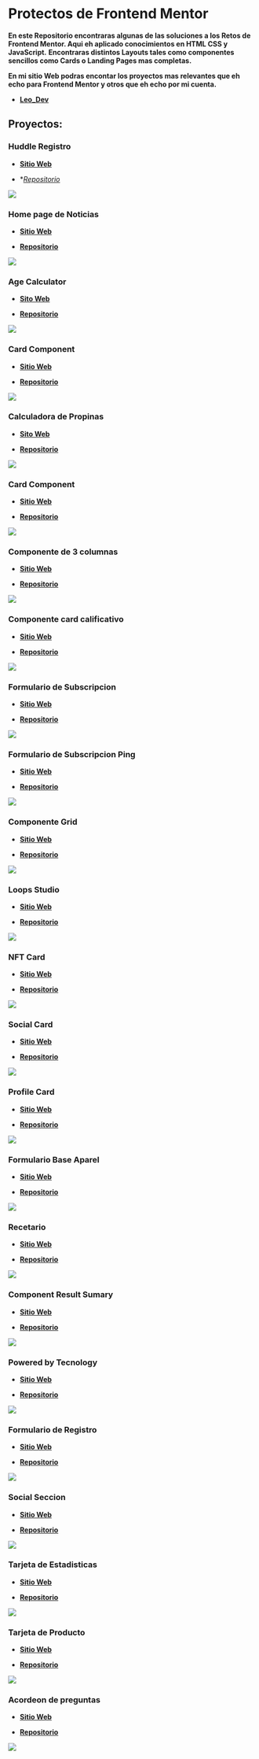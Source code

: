# Protectos de Frontend Mentor

**En este Repositorio encontraras algunas de las soluciones a los Retos de Frontend Mentor. Aqui eh aplicado conocimientos en HTML CSS y JavaScript.**
**Encontraras distintos Layouts tales como componentes sencillos como Cards o Landing Pages mas completas.**

**En mi sitio Web podras encontar los proyectos mas relevantes que eh echo para Frontend Mentor y otros que eh echo por mi cuenta.**

- **[Leo_Dev](https://leonardo291024.github.io/Leonardo__Diaz/index.html)**

## Proyectos:

### Huddle Registro
- **[Sitio Web](https://Leonardo291024.github.io/Frontend_Mentor/23-huddle-intro)**

- **[Repositorio](https://github.com/Leonardo291024/Frontend_Mentor/tree/main/23-huddle-intro)*

![](./23-huddle-intro/images/huddle-register.png)

### Home page de Noticias
- **[Sitio Web](https://Leonardo291024.github.io/Frontend_Mentor/00-home-page-noticias)**

- **[Repositorio](https://github.com/Leonardo291024/Frontend_Mentor/tree/main/00-home-page-noticias)**

![](./00-home-page-noticias/images/paginaDeNoticias.jpg)

### Age Calculator
- **[Sito Web](https://Leonardo291024.github.io/Frontend_Mentor/01-age-calculator)**

- **[Repositorio](https://github.com/Leonardo291024/Frontend_Mentor/tree/main/01-age-calculator)**

![](./01-age-calculator/images/calculadora-cronologica.png)

### Card Component
- **[Sitio Web](https://Leonardo291024.github.io/Frontend_Mentor/02-card-component)**

- **[Repositorio](https://github.com/Leonardo291024/Frontend_Mentor/tree/main/02-card-component)**

![](./02-card-component/images/article-preview-component.png)

### Calculadora de Propinas
- **[Sito Web](https://Leonardo291024.github.io/Frontend_Mentor/03-calculadora-propinas)**

- **[Repositorio](https://github.com/Leonardo291024/Frontend_Mentor/tree/main/03-calculadora-propinas)**

![](./03-calculadora-propinas/images/calculadoraDePropinas.jpg)

### Card Component
- **[Sitio Web](https://Leonardo291024.github.io/Frontend_Mentor/04-card-component)**

- **[Repositorio](https://github.com/Leonardo291024/Frontend_Mentor/tree/main/04-card-component)**

![](./04-card-component/images/card-order-sumary.png)

### Componente de 3 columnas
- **[Sitio Web](https://Leonardo291024.github.io/Frontend_Mentor/05-component-3-colunmas)**

- **[Repositorio](https://github.com/Leonardo291024/Frontend_Mentor/tree/main/05-component-3-colunmas)**

![](./05-component-3-colunmas/images/componente-3-columnas.png)

### Componente card calificativo
- **[Sitio Web](https://Leonardo291024.github.io/Frontend_Mentor/06-component-card-calificativo)**

- **[Repositorio](https://github.com/Leonardo291024/Frontend_Mentor/tree/main/06-component-card-calificativo)**

![](./06-component-card-calificativo/images/ComponenteCalificativo.jpg)

### Formulario de Subscripcion
- **[Sitio Web](https://Leonardo291024.github.io/Frontend_Mentor/07-formulario-subscripcion)**

- **[Repositorio](https://github.com/Leonardo291024/Frontend_Mentor/tree/main/07-formulario-subscripcion)**

![](./07-formulario-subscripcion/images/formulario-de-suscripcion.png)

### Formulario de Subscripcion Ping
- **[Sitio Web](https://Leonardo291024.github.io/Frontend_Mentor/08-formulario-ping)**

- **[Repositorio](https://github.com/Leonardo291024/Frontend_Mentor/tree/main/08-formulario-ping)**

![](./08-formulario-ping/images/ping.png)

### Componente Grid
- **[Sitio Web](https://Leonardo291024.github.io/Frontend_Mentor/09-grid-component)**

- **[Repositorio](https://github.com/Leonardo291024/Frontend_Mentor/tree/main/09-grid-component)**

![](./09-grid-component/images/componente-grid.png)

### Loops Studio
- **[Sitio Web](https://Leonardo291024.github.io/Frontend_Mentor/10-loop-studios)**

- **[Repositorio](https://github.com/Leonardo291024/Frontend_Mentor/tree/main/10-loop-studios)**

![](./10-loop-studios/images/loopsStudios.jpg)

### NFT Card
- **[Sitio Web](https://Leonardo291024.github.io/Frontend_Mentor/11-nft-card)**

- **[Repositorio](https://github.com/Leonardo291024/Frontend_Mentor/tree/main/11-nft-card)**

![](./11-nft-card/images/card-nft.png)

### Social Card
- **[Sitio Web](https://Leonardo291024.github.io/Frontend_Mentor/12-card-redes-sociales)**

- **[Repositorio](https://github.com/Leonardo291024/Frontend_Mentor/tree/main/12-card-redes-sociales)**

![](./12-card-redes-sociales/images/socialCard.jpg)

### Profile Card
- **[Sitio Web](https://Leonardo291024.github.io/Frontend_Mentor/13-profile-card-component)**

- **[Repositorio](https://github.com/Leonardo291024/Frontend_Mentor/tree/main/13-profile-card-component)**

![](./13-profile-card-component/images/component-card-profile.png)

### Formulario Base Aparel
- **[Sitio Web](https://Leonardo291024.github.io/Frontend_Mentor/14-formulario-base-aparel)**

- **[Repositorio](https://github.com/Leonardo291024/Frontend_Mentor/tree/main/14-formulario-base-aparel)**

![](./14-formulario-base-aparel/images/base-aparel.png)

### Recetario
- **[Sitio Web](https://Leonardo291024.github.io/Frontend_Mentor/15-recetario)**

- **[Repositorio](https://github.com/Leonardo291024/Frontend_Mentor/tree/main/15-recetario)**

![](./15-recetario/images/recetario.jpg)

### Component Result Sumary
- **[Sitio Web](https://Leonardo291024.github.io/Frontend_Mentor/16-result-sumary-component)**

- **[Repositorio](https://github.com/Leonardo291024/Frontend_Mentor/tree/main/16-result-sumary-component)**

![](./16-result-sumary-component/images/componente-de-resultados.png)

### Powered by Tecnology
- **[Sitio Web](https://Leonardo291024.github.io/Frontend_Mentor/17-powered-by-tecnology)**

- **[Repositorio](https://github.com/Leonardo291024/Frontend_Mentor/tree/main/17-powered-by-tecnology)**

![](./17-powered-by-tecnology/images/seccion-funcion-4-tarjetas.png)

### Formulario de Registro
- **[Sitio Web](https://Leonardo291024.github.io/Frontend_Mentor/18-formulario-reguistro)**

- **[Repositorio](https://github.com/Leonardo291024/Frontend_Mentor/tree/main/18-formulario-reguistro)**

![](./18-formulario-reguistro/images/formulario-basico.png)

### Social Seccion
- **[Sitio Web](https://Leonardo291024.github.io/Frontend_Mentor/19-social-proof-section)**

- **[Repositorio](https://github.com/Leonardo291024/Frontend_Mentor/tree/main/19-social-proof-section)**

![](./19-social-proof-section/images/seccion-prueba-social.png)

### Tarjeta de Estadisticas
- **[Sitio Web](https://Leonardo291024.github.io/Frontend_Mentor/20-tarjeta-estadisticas)**

- **[Repositorio](https://github.com/Leonardo291024/Frontend_Mentor/tree/main/20-tarjeta-estadisticas)**

![](./20-tarjeta-estadisticas/images/tarjeta-vista-previa-estadisticas.png)

### Tarjeta de Producto
- **[Sitio Web](https://Leonardo291024.github.io/Frontend_Mentor/21-card-product)**

- **[Repositorio](https://github.com/Leonardo291024/Frontend_Mentor/tree/main/21-card-product)**

![](./21-card-product/images/tarjeta-vista-previa.png)

### Acordeon de preguntas
- **[Sitio Web](https://Leonardo291024.github.io/Frontend_Mentor/22-acordeon-preguntas)**

- **[Repositorio](https://github.com/Leonardo291024/Frontend_Mentor/tree/main/22-acordeon-preguntas)**

![](./22-acordeon-preguntas/assets/acordeonDePreguntas.jpg)